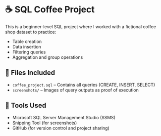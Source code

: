 # ☕ SQL Coffee Project

This is a beginner-level SQL project where I worked with a fictional coffee shop dataset to practice:

- Table creation
- Data insertion
- Filtering queries
- Aggregation and group operations

## 📂 Files Included

- `coffee_project.sql` – Contains all queries (CREATE, INSERT, SELECT)
- `screenshots/` – Images of query outputs as proof of execution

## 📌 Tools Used

- Microsoft SQL Server Management Studio (SSMS)
- Snipping Tool (for screenshots)
- GitHub (for version control and project sharing)



